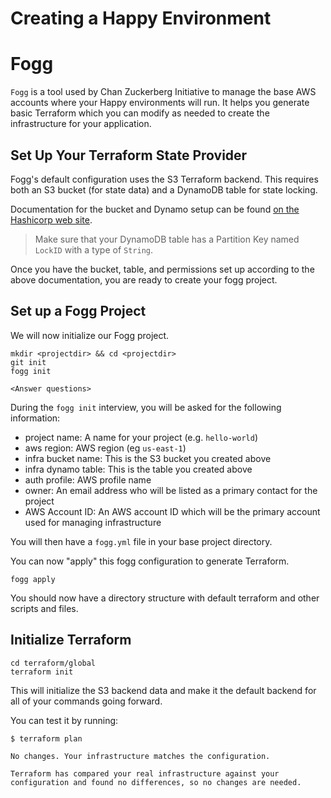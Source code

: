 # Creating a Happy Environment

# Fogg

`Fogg` is a tool used by Chan Zuckerberg Initiative to manage the base AWS accounts where your Happy environments will run. It helps you generate basic Terraform which you can modify as needed to create the infrastructure for your application. 


## Set Up Your Terraform State Provider

Fogg's default configuration uses the S3 Terraform backend. This requires both an S3 bucket (for state data) and a DynamoDB table for state locking.

Documentation for the bucket and Dynamo setup can be found [on the Hashicorp web site](https://developer.hashicorp.com/terraform/language/settings/backends/s3). 

> Make sure that your DynamoDB table has a Partition Key named `LockID` with a type of `String`.

Once you have the bucket, table, and permissions set up according to the above documentation, you are ready to create your fogg project.


## Set up a Fogg Project

We will now initialize our Fogg project.

```
mkdir <projectdir> && cd <projectdir>
git init
fogg init

<Answer questions>

```

During the `fogg init` interview, you will be asked for the following information:

* project name: A name for your project (e.g. `hello-world`)
* aws region: AWS region (eg `us-east-1`)
* infra bucket name: This is the S3 bucket you created above
* infra dynamo table: This is the table you created above
* auth profile: AWS profile name
* owner: An email address who will be listed as a primary contact for the project
* AWS Account ID: An AWS account ID which will be the primary account used for managing infrastructure

You will then have a `fogg.yml` file in your base project directory.

You can now "apply" this fogg configuration to generate Terraform.

```
fogg apply
```

You should now have a directory structure with default terraform and other scripts and files.

## Initialize Terraform

```
cd terraform/global
terraform init
```

This will initialize the S3 backend data and make it the default backend for all of your commands going forward.

You can test it by running:

```
$ terraform plan

No changes. Your infrastructure matches the configuration.

Terraform has compared your real infrastructure against your configuration and found no differences, so no changes are needed.
```

## 


